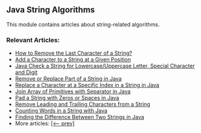 ## Java String Algorithms

This module contains articles about string-related algorithms.

### Relevant Articles:
- [How to Remove the Last Character of a String?](https://www.baeldung.com/java-remove-last-character-of-string)
- [Add a Character to a String at a Given Position](https://www.baeldung.com/java-add-character-to-string)
- [Java Check a String for Lowercase/Uppercase Letter, Special Character and Digit](https://www.baeldung.com/java-lowercase-uppercase-special-character-digit-regex)
- [Remove or Replace Part of a String in Java](https://www.baeldung.com/java-remove-replace-string-part)
- [Replace a Character at a Specific Index in a String in Java](https://www.baeldung.com/java-replace-character-at-index)
- [Join Array of Primitives with Separator in Java](https://www.baeldung.com/java-join-primitive-array)
- [Pad a String with Zeros or Spaces in Java](https://www.baeldung.com/java-pad-string)
- [Remove Leading and Trailing Characters from a String](https://www.baeldung.com/java-remove-trailing-characters)
- [Counting Words in a String with Java](https://www.baeldung.com/java-word-counting)
- [Finding the Difference Between Two Strings in Java](https://www.baeldung.com/java-difference-between-two-strings)
- More articles: [[<-- prev]](../core-java-string-algorithms)
